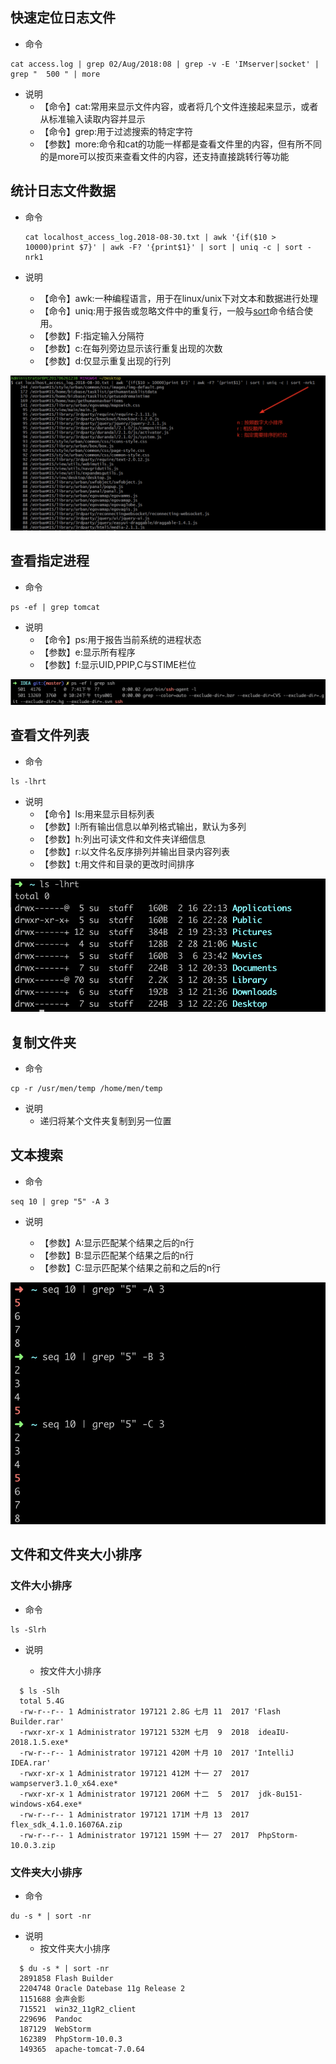 ## 快速定位日志文件

- 命令

```shell
cat access.log | grep 02/Aug/2018:08 | grep -v -E 'IMserver|socket' | grep "  500 " | more
```

- 说明
  - 【命令】cat:常用来显示文件内容，或者将几个文件连接起来显示，或者从标准输入读取内容并显示
  - 【命令】grep:用于过滤搜索的特定字符
  - 【参数】more:命令和cat的功能一样都是查看文件里的内容，但有所不同的是more可以按页来查看文件的内容，还支持直接跳转行等功能

## 统计日志文件数据

- 命令

  ```shell
  cat localhost_access_log.2018-08-30.txt | awk '{if($10 > 10000)print $7}' | awk -F? '{print$1}' | sort | uniq -c | sort -nrk1
  ```

- 说明

  - 【命令】awk:一种编程语言，用于在linux/unix下对文本和数据进行处理
  - 【命令】uniq:用于报告或忽略文件中的重复行，一般与[sort](http://man.linuxde.net/sort)命令结合使用。
  - 【参数】F:指定输入分隔符
  - 【参数】c:在每列旁边显示该行重复出现的次数
  - 【参数】d:仅显示重复出现的行列

![awk-exmple1](./assets/awk-exmple1.png)

## 查看指定进程

- 命令

```shell
ps -ef | grep tomcat
```

- 说明
  - 【命令】ps:用于报告当前系统的进程状态
  - 【参数】e:显示所有程序
  - 【参数】f:显示UID,PPIP,C与STIME栏位

![ps-ef-ssh](./assets/ps-ef-ssh.png)



## 查看文件列表

- 命令

```shell
ls -lhrt
```

- 说明
  - 【命令】ls:用来显示目标列表
  - 【参数】l:所有输出信息以单列格式输出，默认为多列
  - 【参数】h:列出可读文件和文件夹详细信息
  - 【参数】r:以文件名反序排列并输出目录内容列表
  - 【参数】t:用文件和目录的更改时间排序

![ls-lhrt](./assets/ls-lhrt.png)

## 复制文件夹

- 命令

```shell
cp -r /usr/men/temp /home/men/temp
```

- 说明
  - 递归将某个文件夹复制到另一位置

## 文本搜索

- 命令

```shell
seq 10 | grep "5" -A 3
```

- 说明

  - 【参数】A:显示匹配某个结果之后的n行
  - 【参数】B:显示匹配某个结果之后的n行
  - 【参数】C:显示匹配某个结果之前和之后的n行

![grep-a](./assets/grep-a.png)

## 文件和文件夹大小排序

### 文件大小排序

- 命令

```shell
ls -Slrh
```

- 说明

  - 按文件大小排序

```shell
  $ ls -Slh
  total 5.4G
  -rw-r--r-- 1 Administrator 197121 2.8G 七月 11  2017 'Flash Builder.rar'
  -rwxr-xr-x 1 Administrator 197121 532M 七月  9  2018  ideaIU-2018.1.5.exe*
  -rw-r--r-- 1 Administrator 197121 420M 十月 10  2017 'IntelliJ IDEA.rar'
  -rwxr-xr-x 1 Administrator 197121 412M 十一 27  2017  wampserver3.1.0_x64.exe*
  -rwxr-xr-x 1 Administrator 197121 206M 十二  5  2017  jdk-8u151-windows-x64.exe*
  -rw-r--r-- 1 Administrator 197121 171M 十月 13  2017  flex_sdk_4.1.0.16076A.zip
  -rw-r--r-- 1 Administrator 197121 159M 十一 27  2017  PhpStorm-10.0.3.zip
```

### 文件夹大小排序

- 命令

```shell
du -s * | sort -nr
```

- 说明
  - 按文件夹大小排序

```shell
  $ du -s * | sort -nr
  2891858 Flash Builder
  2204748 Oracle Datebase 11g Release 2
  1151688 会声会影
  715521  win32_11gR2_client
  229696  Pandoc
  187129  WebStorm
  162389  PhpStorm-10.0.3
  149365  apache-tomcat-7.0.64
```

  